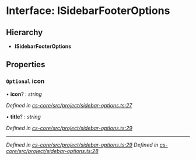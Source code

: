 # Interface: ISidebarFooterOptions

## Hierarchy

* **ISidebarFooterOptions**

## Properties

### `Optional` icon

• **icon**? : *string*

*Defined in [cs-core/src/project/sidebar-options.ts:27](https://github.com/TNOCS/csnext/blob/99cbd46d/packages/cs-core/src/project/sidebar-options.ts#L27)*

• **title**? : *string*

*Defined in [cs-core/src/project/sidebar-options.ts:29](https://github.com/TNOCS/csnext/blob/99cbd46d/packages/cs-core/src/project/sidebar-options.ts#L29)*

___

*Defined in [cs-core/src/project/sidebar-options.ts:29](https://github.com/TNOCS/csnext/blob/99cbd46d/packages/cs-core/src/project/sidebar-options.ts#L29)*
*Defined in [cs-core/src/project/sidebar-options.ts:28](https://github.com/TNOCS/csnext/blob/99cbd46d/packages/cs-core/src/project/sidebar-options.ts#L28)*
